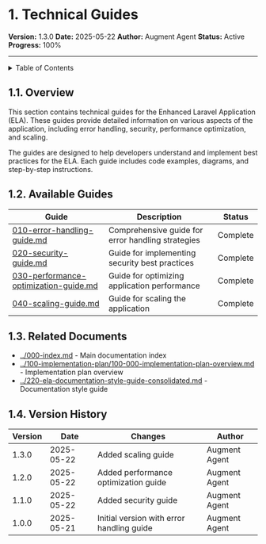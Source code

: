 # 1. Technical Guides

**Version:** 1.3.0
**Date:** 2025-05-22
**Author:** Augment Agent
**Status:** Active
**Progress:** 100%

---

<details>
<summary>Table of Contents</summary>

- [1.1. Overview](#11-overview)
- [1.2. Available Guides](#12-available-guides)
- [1.3. Related Documents](#13-related-documents)
- [1.4. Version History](#14-version-history)

</details>

## 1.1. Overview

This section contains technical guides for the Enhanced Laravel Application (ELA). These guides provide detailed information on various aspects of the application, including error handling, security, performance optimization, and scaling.

The guides are designed to help developers understand and implement best practices for the ELA. Each guide includes code examples, diagrams, and step-by-step instructions.

## 1.2. Available Guides

| Guide | Description | Status |
|-------|-------------|--------|
| [010-error-handling-guide.md](010-error-handling-guide.md) | Comprehensive guide for error handling strategies | Complete |
| [020-security-guide.md](020-security-guide.md) | Guide for implementing security best practices | Complete |
| [030-performance-optimization-guide.md](030-performance-optimization-guide.md) | Guide for optimizing application performance | Complete |
| [040-scaling-guide.md](040-scaling-guide.md) | Guide for scaling the application | Complete |

## 1.3. Related Documents

- [../000-index.md](../000-index.md) - Main documentation index
- [../100-implementation-plan/100-000-implementation-plan-overview.md](../100-implementation-plan/100-000-implementation-plan-overview.md) - Implementation plan overview
- [../220-ela-documentation-style-guide-consolidated.md](../220-ela-documentation-style-guide-consolidated.md) - Documentation style guide

## 1.4. Version History

| Version | Date | Changes | Author |
|---------|------|---------|--------|
| 1.3.0 | 2025-05-22 | Added scaling guide | Augment Agent |
| 1.2.0 | 2025-05-22 | Added performance optimization guide | Augment Agent |
| 1.1.0 | 2025-05-22 | Added security guide | Augment Agent |
| 1.0.0 | 2025-05-21 | Initial version with error handling guide | Augment Agent |
